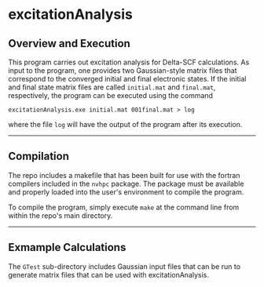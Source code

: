 # excitationAnalysis

## Overview and Execution
This program carries out excitation analysis for Delta-SCF calculations. As input to the program, one provides two Gaussian-style matrix files that correspond to the converged initial and final electronic states. If the initial and final state matrix files are called `initial.mat` and `final.mat`, respectively, the program can be executed using the command

```
excitationAnalysis.exe initial.mat 001final.mat > log
```

where the file `log` will have the output of the program after its execution.

---

## Compilation
The repo includes a makefile that has been built for use with the fortran compilers included in the `nvhpc` package. The package must be available and properly loaded into the user's environment to compile the program.

To compile the program, simply execute `make` at the command line from within the repo's main directory.

---

## Exmample Calculations
The `GTest` sub-directory includes Gaussian input files that can be run to generate matrix files that can be used with excitationAnalysis.
